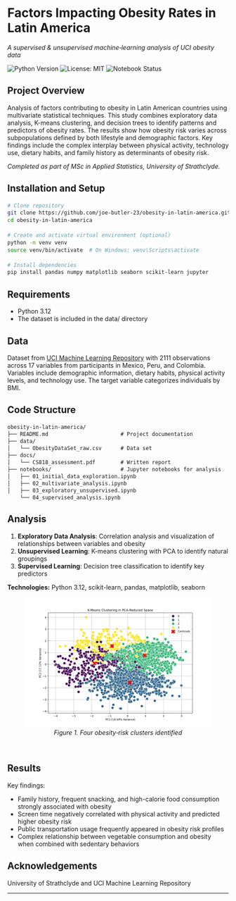 # Factors Impacting Obesity Rates in Latin America
_A supervised & unsupervised machine‐learning analysis of UCI obesity data_

![Python Version](https://img.shields.io/badge/python-3.12-blue)
![License: MIT](https://img.shields.io/badge/license-MIT-green)
![Notebook Status](https://img.shields.io/badge/notebooks-passing-brightgreen)

## Project Overview
Analysis of factors contributing to obesity in Latin American countries using multivariate statistical techniques. This study combines exploratory data analysis, K-means clustering, and decision trees to identify patterns and predictors of obesity rates. The results show how obesity risk varies across subpopulations defined by both lifestyle and demographic factors. Key findings include the complex interplay between physical activity, technology use, dietary habits, and family history as determinants of obesity risk.

*Completed as part of MSc in Applied Statistics, University of Strathclyde.*

## Installation and Setup

```bash
# Clone repository
git clone https://github.com/joe-butler-23/obesity-in-latin-america.git
cd obesity-in-latin-america

# Create and activate virtual environment (optional)
python -m venv venv
source venv/bin/activate  # On Windows: venv\Scripts\activate

# Install dependencies
pip install pandas numpy matplotlib seaborn scikit-learn jupyter
```

## Requirements
- Python 3.12
- The dataset is included in the data/ directory

## Data
Dataset from [UCI Machine Learning Repository](https://archive.ics.uci.edu/dataset/544/estimation+of+obesity+levels+based+on+eating+habits+and+physical+condition) with 2111 observations across 17 variables from participants in Mexico, Peru, and Colombia. Variables include demographic information, dietary habits, physical activity levels, and technology use. The target variable categorizes individuals by BMI.

## Code Structure
```
obesity-in-latin-america/
├── README.md                       # Project documentation
├── data/
│   └── ObesityDataSet_raw.csv      # Data set
├── docs/                          
│   └── CS818_assessment.pdf        # Written report
├── notebooks/                      # Jupyter notebooks for analysis
│   ├── 01_initial_data_exploration.ipynb
│   ├── 02_multivariate_analysis.ipynb
│   ├── 03_exploratory_unsupervised.ipynb
    └── 04_supervised_analysis.ipynb
```

## Analysis
1. **Exploratory Data Analysis**: Correlation analysis and visualization of relationships between variables and obesity
2. **Unsupervised Learning**: K-means clustering with PCA to identify natural groupings
3. **Supervised Learning**: Decision tree classification to identify key predictors

**Technologies:** Python 3.12, scikit-learn, pandas, matplotlib, seaborn

<figure align="center">
  <img 
    src="docs/kmeans_pca_reduced.png" 
    alt="Cluster PCA Plot" 
    width="600" 
  />
  <figcaption><em>Figure 1. Four obesity‑risk clusters identified</em></figcaption>
</figure><br/>

## Results
Key findings:
- Family history, frequent snacking, and high-calorie food consumption strongly associated with obesity
- Screen time negatively correlated with physical activity and predicted higher obesity risk
- Public transportation usage frequently appeared in obesity risk profiles
- Complex relationship between vegetable consumption and obesity when combined with sedentary behaviors

## Acknowledgements
University of Strathclyde and UCI Machine Learning Repository

---
<!-- Metadata for Jekyll/GitHub Pages -->
<!--
layout: project
title: "Factors Impacting Obesity Rates in Latin America"
date: 2025-03-02
thumbnail: "docs/assets/thumbnail.png"
categories: [msc, statistics, machine-learning, health]
tags: [clustering, decision-trees, exploratory-analysis, obesity, latin-america]
project_type: academic
course: "CS818 - MSc in Applied Statistics"
abstract: "This study employs machine learning techniques to explore the multifactorial nature of obesity, analyzing data from Mexico, Peru, and Colombia to identify key lifestyle factors associated with obesity and their interrelationships."
-->
